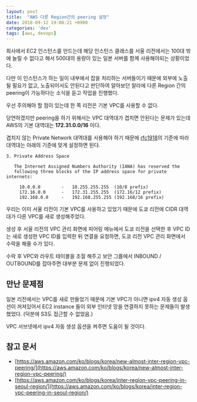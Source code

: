 ```yaml
---
layout: post
title:  "AWS 다른 Region간의 peering 설정"
date: 2018-09-12 19:08:21 +0900
categories: 'dev'
tags: [aws, devops]
---
```


회사에서 EC2 인스턴스를 만드는데 해당 인스턴스 클래스를 서울 리전에서는 100대 밖에 늘릴 수 없다고 해서 500대의 용량이 있는 일본 서버를 함께 사용해야되는 상황이었다.

다만 이 인스턴스가 하는 일이 내부에서 잡을 처리하는 서버들이기 때문에 외부에 노출될 필요가 없고, 노출되어서도 안된다고 판단하여 알아보던 찰라에 다른 Region 간의 peering이 가능하다는 소식을 듣고 작업을 진행했다.

우선 주의해야 할 점이 있는데 한 쪽 리전은 기본 VPC를 사용할 수 없다.

당연하겠지만 peering을 하기 위해서는 VPC 대역대가 겹치면 안된다는 문제가 있는데 AWS의 기본 대역대는 **172.31.0.0/16** 이다.

겹치지 않는 Private Network 대역대를 사용해야 하기 때문에 [rfc1918](https://tools.ietf.org/html/rfc1918)의 기준에 따라 대역대는 아래의 기준에 맞게 설정하면 된다.

```
3. Private Address Space

   The Internet Assigned Numbers Authority (IANA) has reserved the
   following three blocks of the IP address space for private internets:

     10.0.0.0        -   10.255.255.255  (10/8 prefix)
     172.16.0.0      -   172.31.255.255  (172.16/12 prefix)
     192.168.0.0     -   192.168.255.255 (192.168/16 prefix)
```

우리는 이미 서울 리전이 기본 VPC를 사용하고 있었기 때문에 도쿄 리전에 CIDR 대역대가 다른 VPC를 새로 생성해주었다.

생성 후 서울 리전의 VPC 관리 화면에 피어링 메뉴에서 도쿄 리전을 선택한 후 VPC ID는 새로 생성한 VPC ID를 입력한 뒤 연결을 요청하면, 도쿄 리전 VPC 관리 화면에서 수락을 해줄 수가 있다.

수락 후 VPC와 라우트 테이블을 조절 해주고 보안 그룹에서 INBOUND / OUTBOUND를 잡아주면 대부분 문제 없이 진행되었다.

## 만난 문제점

일본 리전에서는 VPC를 새로 만들었기 때문에 기본 VPC가 아니면 ipv4 자동 생성 옵션이 꺼져있어서 EC2 instance 들이 외부 인터넷 망을 연결하지 못하는 문제들이 발생했었다. (덕분에 S3도 접근할 수 없었음.)

VPC 서브넷에서 ipv4 자동 생성 옵션을 켜주면 도움이 될 것이다.

## 참고 문서

- [https://aws.amazon.com/ko/blogs/korea/new-almost-inter-region-vpc-peering/](https://aws.amazon.com/ko/blogs/korea/new-almost-inter-region-vpc-peering/)
- [https://aws.amazon.com/ko/blogs/korea/inter-region-vpc-peering-in-seoul-region/](https://aws.amazon.com/ko/blogs/korea/inter-region-vpc-peering-in-seoul-region/)
